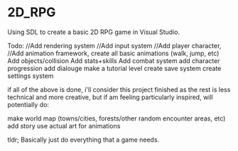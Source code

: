 # 2D_RPG
Using SDL to create a basic 2D RPG game in Visual Studio.

Todo:
//Add rendering system
//Add input system
//Add player character,
//Add animation framework,
create all basic animations (walk, jump, etc)
Add objects/collision
Add stats+skills
Add combat system
add character progression
add dialouge
make a tutorial level
create save system
create settings system

if all of the above is done, i'll consider this project finished as the rest is less technical and more creative,
but if am feeling particularly inspired, will potentially do:

make world map (towns/cities, forests/other random encounter areas, etc)
add story
use actual art for animations


tldr;
Basically just do everything that a game needs.
